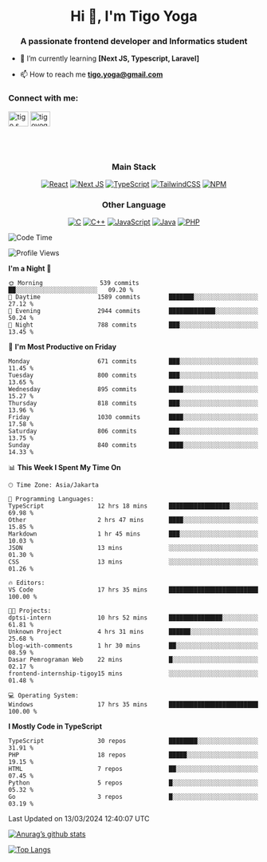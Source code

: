 <h1 align="center">Hi 👋, I'm Tigo Yoga</h1>
<h3 align="center">A passionate frontend developer and Informatics student</h3>

- 🌱 I’m currently learning **[Next JS, Typescript, Laravel]**

- 📫 How to reach me **tigo.yoga@gmail.com**

<h3 align="left">Connect with me:</h3>
<p align="left">
<a href="https://linkedin.com/in/tigo s yoga" target="blank"><img align="center" src="https://raw.githubusercontent.com/rahuldkjain/github-profile-readme-generator/master/src/images/icons/Social/linked-in-alt.svg" alt="tigo s yoga" height="30" width="40" /></a>
<a href="https://instagram.com/tigoyoga" target="blank"><img align="center" src="https://raw.githubusercontent.com/rahuldkjain/github-profile-readme-generator/master/src/images/icons/Social/instagram.svg" alt="tigoyoga" height="30" width="40" /></a>
</p>

<br/>
<br/>

<h3 align="center">Main Stack</h3>
<div align="center">
  
  <a href="">![React](https://img.shields.io/badge/react-%2320232a.svg?style=for-the-badge&logo=react&logoColor=%2361DAFB)</a>
  <a href="">![Next JS](https://img.shields.io/badge/Next-black?style=for-the-badge&logo=next.js&logoColor=white)</a>
   <a href="">![TypeScript](https://img.shields.io/badge/typescript-%23007ACC.svg?style=for-the-badge&logo=typescript&logoColor=white)</a>
  <a href="">![TailwindCSS](https://img.shields.io/badge/tailwindcss-%2338B2AC.svg?style=for-the-badge&logo=tailwind-css&logoColor=white)</a>
  <a href="">![NPM](https://img.shields.io/badge/NPM-%23000000.svg?style=for-the-badge&logo=npm&logoColor=white)</a>
</div>
<h3 align="center">Other Language</h3>
<div align="center">
  
  <a href="">![C](https://img.shields.io/badge/c-%2300599C.svg?style=for-the-badge&logo=c&logoColor=white)</a>
  <a href="">![C++](https://img.shields.io/badge/c++-%2300599C.svg?style=for-the-badge&logo=c%2B%2B&logoColor=white)</a>
  <a href="">![JavaScript](https://img.shields.io/badge/javascript-%23323330.svg?style=for-the-badge&logo=javascript&logoColor=%23F7DF1E)</a>
  <a href="">![Java](https://img.shields.io/badge/java-%23ED8B00.svg?style=for-the-badge&logo=java&logoColor=white)</a>
  <a href="">![PHP](https://img.shields.io/badge/php-%23777BB4.svg?style=for-the-badge&logo=php&logoColor=white)</a>
</div>

<!--START_SECTION:waka-->
![Code Time](http://img.shields.io/badge/Code%20Time-800%20hrs%2046%20mins-blue)

![Profile Views](http://img.shields.io/badge/Profile%20Views-4-blue)

**I'm a Night 🦉** 

```text
🌞 Morning                539 commits         ██░░░░░░░░░░░░░░░░░░░░░░░   09.20 % 
🌆 Daytime                1589 commits        ███████░░░░░░░░░░░░░░░░░░   27.12 % 
🌃 Evening                2944 commits        █████████████░░░░░░░░░░░░   50.24 % 
🌙 Night                  788 commits         ███░░░░░░░░░░░░░░░░░░░░░░   13.45 % 
```
📅 **I'm Most Productive on Friday** 

```text
Monday                   671 commits         ███░░░░░░░░░░░░░░░░░░░░░░   11.45 % 
Tuesday                  800 commits         ███░░░░░░░░░░░░░░░░░░░░░░   13.65 % 
Wednesday                895 commits         ████░░░░░░░░░░░░░░░░░░░░░   15.27 % 
Thursday                 818 commits         ███░░░░░░░░░░░░░░░░░░░░░░   13.96 % 
Friday                   1030 commits        ████░░░░░░░░░░░░░░░░░░░░░   17.58 % 
Saturday                 806 commits         ███░░░░░░░░░░░░░░░░░░░░░░   13.75 % 
Sunday                   840 commits         ████░░░░░░░░░░░░░░░░░░░░░   14.33 % 
```


📊 **This Week I Spent My Time On** 

```text
🕑︎ Time Zone: Asia/Jakarta

💬 Programming Languages: 
TypeScript               12 hrs 18 mins      █████████████████░░░░░░░░   69.98 % 
Other                    2 hrs 47 mins       ████░░░░░░░░░░░░░░░░░░░░░   15.85 % 
Markdown                 1 hr 45 mins        ███░░░░░░░░░░░░░░░░░░░░░░   10.03 % 
JSON                     13 mins             ░░░░░░░░░░░░░░░░░░░░░░░░░   01.30 % 
CSS                      13 mins             ░░░░░░░░░░░░░░░░░░░░░░░░░   01.26 % 

🔥 Editors: 
VS Code                  17 hrs 35 mins      █████████████████████████   100.00 % 

🐱‍💻 Projects: 
dptsi-intern             10 hrs 52 mins      ███████████████░░░░░░░░░░   61.81 % 
Unknown Project          4 hrs 31 mins       ██████░░░░░░░░░░░░░░░░░░░   25.68 % 
blog-with-comments       1 hr 30 mins        ██░░░░░░░░░░░░░░░░░░░░░░░   08.59 % 
Dasar Pemrograman Web    22 mins             █░░░░░░░░░░░░░░░░░░░░░░░░   02.17 % 
frontend-internship-tigoy15 mins             ░░░░░░░░░░░░░░░░░░░░░░░░░   01.48 % 

💻 Operating System: 
Windows                  17 hrs 35 mins      █████████████████████████   100.00 % 
```

**I Mostly Code in TypeScript** 

```text
TypeScript               30 repos            ████████░░░░░░░░░░░░░░░░░   31.91 % 
PHP                      18 repos            █████░░░░░░░░░░░░░░░░░░░░   19.15 % 
HTML                     7 repos             ██░░░░░░░░░░░░░░░░░░░░░░░   07.45 % 
Python                   5 repos             █░░░░░░░░░░░░░░░░░░░░░░░░   05.32 % 
Go                       3 repos             █░░░░░░░░░░░░░░░░░░░░░░░░   03.19 % 
```




 Last Updated on 13/03/2024 12:40:07 UTC
<!--END_SECTION:waka-->

[![Anurag’s github stats](https://github-readme-stats.vercel.app/api?username=tigoyoga)](https://github.com/tigoyoga)

[![Top Langs](https://github-readme-stats.vercel.app/api/top-langs/?username=tigoyoga&layout=compact)](https://github.com/tigoyoga)
